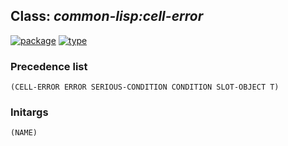 ## Class: ***common-lisp:cell-error***
[![package](https://img.shields.io/badge/Package-COMMON--LISP-5f9ea0.svg?style=social&colorA=999999)](../) [![type](https://img.shields.io/badge/Type-Class-5f9ea0.svg?style=social&colorA=999999)](../#class) 
### Precedence list
```
(CELL-ERROR ERROR SERIOUS-CONDITION CONDITION SLOT-OBJECT T)
```
### Initargs
```
(NAME)
```
